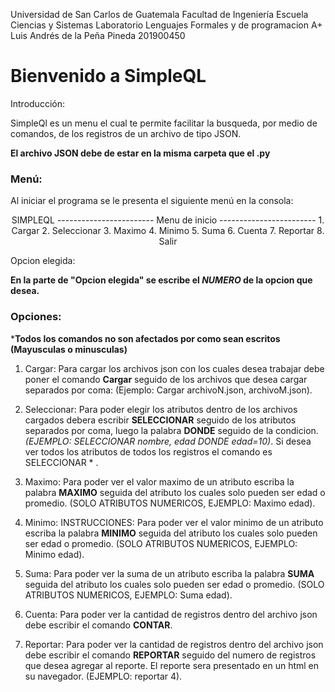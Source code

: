 Universidad de San Carlos de Guatemala
Facultad de Ingeniería
Escuela Ciencias y Sistemas
Laboratorio Lenguajes Formales y de programacion A+
Luis Andrés de la Peña Pineda
201900450

# Bienvenido a SimpleQL

Introducción:

SimpleQl es un menu el cual te permite facilitar la busqueda, por medio de comandos, de los registros de un archivo de tipo JSON.

**El archivo JSON debe de estar en la misma carpeta que el .py**

### Menú: 

Al iniciar el programa se le presenta el siguiente menú en la consola:
<p align="center">
 SIMPLEQL    
 ------------------------
 Menu de inicio
 ------------------------
1. Cargar
2. Seleccionar
3. Maximo
4. Minimo
5. Suma
6. Cuenta
7. Reportar
8. Salir

Opcion elegida:
</p>

**En la parte de "Opcion elegida" se escribe el *NUMERO* de la opcion que desea.**
### Opciones:

***Todos los comandos no son afectados por como sean escritos (Mayusculas o minusculas)**

1. Cargar:
	Para cargar los archivos json con los cuales desea trabajar debe poner el comando     **Cargar** seguido de los archivos que desea cargar separados por coma:
    (Ejemplo: Cargar archivoN.json, archivoM.json).

2. Seleccionar:
	 Para poder elegir los atributos dentro de los archivos cargados debera escribir **SELECCIONAR**  seguido de los atributos separados por coma, luego la palabra **DONDE** seguido de la condicion.
    *(EJEMPLO: SELECCIONAR nombre, edad DONDE edad=10)*. Si desea ver todos los atributos de todos los registros el comando es SELECCIONAR * .

3. Maximo:
	Para poder ver el valor maximo de un atributo escriba la palabra **MAXIMO** seguida del  atributo los cuales solo pueden ser edad o promedio.
    (SOLO ATRIBUTOS NUMERICOS, EJEMPLO: Maximo edad).

4. Minimo:
	INSTRUCCIONES:
    Para poder ver el valor minimo de un atributo escriba la palabra **MINIMO** seguida del  atributo los cuales solo pueden ser edad o promedio.
    (SOLO ATRIBUTOS NUMERICOS, EJEMPLO: Minimo edad).

5. Suma:
	Para poder ver la suma de un atributo escriba la palabra **SUMA** seguida del atributo  los cuales solo pueden ser edad o promedio.
    (SOLO ATRIBUTOS NUMERICOS, EJEMPLO: Suma edad).

6. Cuenta:
	 Para poder ver la cantidad de registros dentro del archivo json debe escribir el comando **CONTAR**.

7. Reportar:
	Para poder ver la cantidad de registros dentro del archivo json debe escribir el comando **REPORTAR** seguido del numero de registros que desea agregar al reporte. El reporte sera presentado en un html en su navegador. (EJEMPLO: reportar 4).